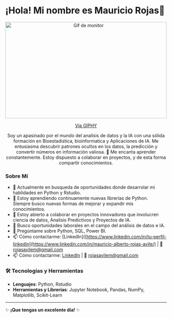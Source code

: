 <h1>¡Hola! Mi nombre es Mauricio Rojas👋</h1>
 <div align="center">
   <img src="https://media1.giphy.com/media/v1.Y2lkPTc5MGI3NjExNjl4aHhxbzN4bHN2NzI2c2RsN2lpZTg3dDJuNXR0anlhcG41NmpzZiZlcD12MV9pbnRlcm5hbF9naWZfYnlfaWQmY3Q9Zw/p4NLw3I4U0idi/giphy.gif" width="100%" height="300"alt="Gif de monitor">
 </div>
 
 <p align="center">
   <a href="https://media1.giphy.com/media/v1.Y2lkPTc5MGI3NjExNjl4aHhxbzN4bHN2NzI2c2RsN2lpZTg3dDJuNXR0anlhcG41NmpzZiZlcD12MV9pbnRlcm5hbF9naWZfYnlfaWQmY3Q9Zw/p4NLw3I4U0idi/giphy.gif">Vía GIPHY</a>
 </p>
 
 <p align="center">
   Soy un apasinado por el mundo del analisis de datos y la IA con una sólida formación en Bioestadistica, bioinformatica y Aplicaciones de IA. Me entusiasma descubrir patrones ocultos en los datos, la predicción y convertir números en información valiosa. 🚀 Me encanta aprender constantemente. Estoy dispuesto a colaborar en proyectos, y de esta forma compartir conocimientos.
 </p>
 
 ### Sobre Mí
 
 - 🔭 Actualmente en busqueda de oportunidades donde desarrolar mi hablidades en Python y Rstudio.
 - 🌱 Estoy aprendiendo continuamente nuevas librerías de Python. Siempre busco nuevas formas de mejorar y expandir mis conocimientos.
 - 👯 Estoy abierto a colaborar en proyectos innovadores que involucren ciencia de datos, Analisis Predictivos y Proyectos de IA.
 - 🤔 Busco oportunidades laborales en el campo del análisis de datos e IA.
 - 💬 Pregúntame sobre Python, SQL, Power BI.
 - 📫 Cómo contactarme: [LinkedIn]([https://www.linkedin.com/in/tu-perfil-linkedin](https://www.linkedin.com/in/mauricio-alberto-rojas-avile/) | 📧 [rojasavilem@gmail.com](mailto:rojasavilem@gmail.com)
 - 📫 Cómo contactarme: [LinkedIn](https://www.linkedin.com/in/mauricio-alberto-rojas-avile/) | 📧 [rojasavilem@gmail.com](mailto:rojasavilem@gmail.com)
 
 ### 🛠️ Tecnologías y Herramientas
 
 - **Lenguajes**: Python, Rstudio
 - **Herramientas y Librerías**: Jupyter Notebook, Pandas, NumPy, Matplotlib, Scikit-Learn
  
 ---
 
 ✨ **¡Que tengas un excelente dia!** ✨
